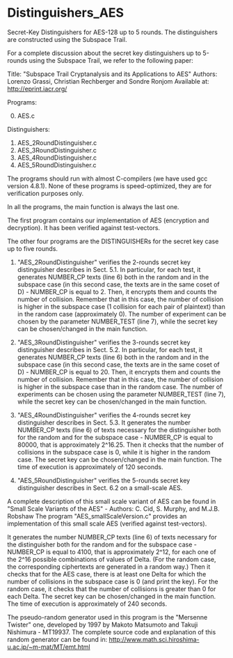 # Distinguishers_AES

Secret-Key Distinguishers for AES-128 up to 5 rounds. The distinguishers are constructed using the Subspace Trail.

For a complete discussion about the secret key distinguishers up to 5-rounds using the Subspace Trail, we refer to the following paper:

Title: "Subspace Trail Cryptanalysis and its Applications to AES"
Authors: Lorenzo Grassi, Christian Rechberger and Sondre Ronjom
Available at: http://eprint.iacr.org/

Programs:

0) AES.c

Distinguishers:

1) AES_2RoundDistinguisher.c
2) AES_3RoundDistinguisher.c
3) AES_4RoundDistinguisher.c
4) AES_5RoundDistinguisher.c

The programs should run with almost C-compilers (we have used gcc version 4.8.1).
None of these programs is speed-optimized, they are for verification purposes only.

In all the programs, the main function is always the last one.

The first program contains our implementation of AES (encryption and decryption).
It has been verified against test-vectors.

The other four programs are the DISTINGUISHERs for the secret key case up to five rounds.

1) "AES_2RoundDistinguisher" verifies the 2-rounds secret key distinguisher describes in Sect. 5.1.
In particular, for each test, it generates NUMBER_CP texts (line 6) both in the random and in the subspace case (in this second case, the texts are in the same coset of D) - NUMBER_CP is equal to 2. Then, it encrypts them and counts the number of collision. Remember that in this case, the number of collision is higher in the subspace case (1 collision for each pair of plaintext) than in the random case (approximately 0).
The number of experiment can be chosen by the parameter NUMBER_TEST (line 7), while the secret key can be chosen/changed in the main function.

2) "AES_3RoundDistinguisher" verifies the 3-rounds secret key distinguisher describes in Sect. 5.2.
In particular, for each test, it generates NUMBER_CP texts (line 6) both in the random and in the subspace case (in this second case, the texts are in the same coset of D) - NUMBER_CP is equal to 20. Then, it encrypts them and counts the number of collision. Remember that in this case, the number of collision is higher in the subspace case than in the random case.
The number of experiments can be chosen using the parameter NUMBER_TEST (line 7), while the secret key can be chosen/changed in the main function.

3) "AES_4RoundDistinguisher" verifies the 4-rounds secret key distinguisher describes in Sect. 5.3.
It generates the number NUMBER_CP texts (line 6) of texts necessary for the distinguisher both for the random and for the subspace case - NUMBER_CP is equal to 80000, that is approximately 2^16.25. Then it checks that the number of collisions in the subspace case is 0, while it is higher in the random case. 
The secret key can be chosen/changed in the main function.
The time of execution is approximately of 120 seconds.

4) "AES_5RoundDistinguisher" verifies the 5-rounds secret key distinguisher describes in Sect. 6.2 on a small-scale AES.

A complete description of this small scale variant of AES can be found in "Small Scale Variants of the AES" - Authors: C. Cid, S. Murphy, and M.J.B. Robshaw
The program "AES_smallScaleVersion.c" provides an implementation of this small scale AES (verified against test-vectors).

It generates the number NUMBER_CP texts (line 6) of texts necessary for the distinguisher both for the random and for the subspace case - NUMBER_CP
is equal to 4100, that is approximately 2^12, for each one of the 2^16 possible combinations of values of Delta.
(For the random case, the corresponding ciphertexts are generated in a random way.)
Then it checks that for the AES case, there is at least one Delta for which the number of collisions in the subspace case is 0
(and print the key). For the random case, it checks that the number of collisions is greater than 0 for each Delta.
The secret key can be chosen/changed in the main function.
The time of execution is approximately of 240 seconds.

The pseudo-random generator used in this program is the "Mersenne Twister" one, developed by 1997 by Makoto Matsumoto
and Takuji Nishimura - MT19937. 
The complete source code and explanation of this random generator can be found in:
http://www.math.sci.hiroshima-u.ac.jp/~m-mat/MT/emt.html
